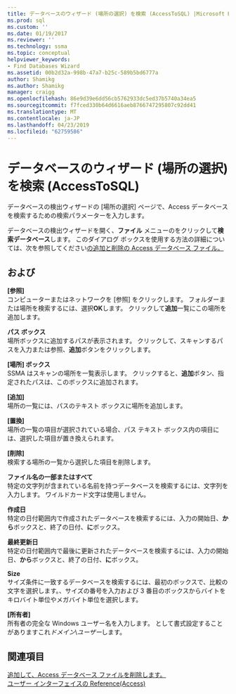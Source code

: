 ```yaml
---
title: データベースのウィザード (場所の選択) を検索 (AccessToSQL) |Microsoft Docs
ms.prod: sql
ms.custom: ''
ms.date: 01/19/2017
ms.reviewer: ''
ms.technology: ssma
ms.topic: conceptual
helpviewer_keywords:
- Find Databases Wizard
ms.assetid: 00b2d32a-998b-47a7-b25c-589b5bd6777a
author: Shamikg
ms.author: Shamikg
manager: craigg
ms.openlocfilehash: 86e9d39e6dd56cb5762933dc5ed37b5740a34ea5
ms.sourcegitcommit: f7fced330b64d6616aeb8766747295807c92dd41
ms.translationtype: MT
ms.contentlocale: ja-JP
ms.lasthandoff: 04/23/2019
ms.locfileid: "62759586"
---
```

# <a name="find-databases-wizard-select-locations-accesstosql"></a>データベースのウィザード (場所の選択) を検索 (AccessToSQL)
データベースの検出ウィザードの [場所の選択] ページで、Access データベースを検索するための検索パラメーターを入力します。  
  
データベースの検出ウィザードを開く、**ファイル** メニューのをクリックして**検索データベース**します。 このダイアログ ボックスを使用する方法の詳細については、次を参照してください[の追加と削除の Access データベース ファイル。](adding-and-removing-access-database-files-accesstosql.md)  
  
## <a name="options"></a>および  
**[参照]**  
コンピューターまたはネットワークを [参照] をクリックします。 フォルダーまたは場所を検索するには、選択**OK**します。 クリックして**追加**一覧にこの場所を追加します。  
  
**パス ボックス**  
場所ボックスに追加するパスが表示されます。 クリックして、スキャンするパスを入力または参照、**追加**ボタンをクリックします。  
  
**[場所] ボックス**  
SSMA はスキャンの場所を一覧表示します。 クリックすると、**追加**ボタン、指定されたパスは、このボックスに追加されます。  
  
**[追加]**  
場所の一覧には、パスのテキスト ボックスに場所を追加します。  
  
**[置換]**  
場所の一覧の項目が選択されている場合、パス テキスト ボックス内の項目には、選択した項目が置き換えられます。  
  
**[削除]**  
検索する場所の一覧から選択した項目を削除します。  
  
**ファイル名の一部またはすべて**  
特定の文字列が含まれている名前を持つデータベースを検索するには、文字列を入力します。 ワイルドカード文字は使用しません。  
  
**作成日**  
特定の日付範囲内で作成されたデータベースを検索するには、入力の開始日、**から**ボックスと、終了の日付、**に**ボックス。  
  
**最終更新日**  
特定の日付範囲内で最後に更新されたデータベースを検索するには、入力の開始日、**から**ボックスと、終了の日付、**に**ボックス。  
  
**Size**  
サイズ条件に一致するデータベースを検索するには、最初のボックスで、比較の文字を選択します。、サイズの番号を入力および 3 番目のボックスからバイトをキロバイト単位やメガバイト単位を選択します。  
  
**[所有者]**  
所有者の完全な Windows ユーザー名を入力します。 として書式設定することがありますこれ*ドメイン*\\*ユーザー*します。  
  
## <a name="see-also"></a>関連項目  
[追加して、Access データベース ファイルを削除します。](adding-and-removing-access-database-files-accesstosql.md)  
[ユーザー インターフェイスの Reference(Access)](https://msdn.microsoft.com/af24c303-4a41-449b-9c86-d6558a97e839)  
  
